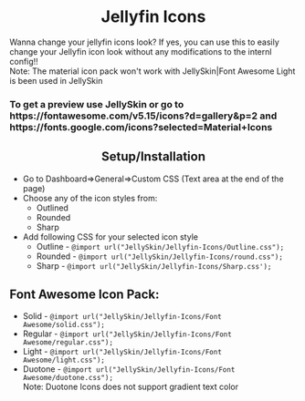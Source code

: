 <h1 align="center">Jellyfin Icons</h1>
<div class="info">
Wanna change your jellyfin icons look? If yes, you can use this to easily change your Jellyfin icon look without any modifications to the internl config!!
<br>Note: The material icon pack won't work with JellySkin|Font Awesome Light is been used in JellySkin<br>
<h3>To get a preview use JellySkin or go to https://fontawesome.com/v5.15/icons?d=gallery&p=2 and https://fonts.google.com/icons?selected=Material+Icons<br>
</div>
<div class="setup">
<h2 align="center">Setup/Installation</h2>
<ul>
<li>Go to Dashboard=>General=>Custom CSS (Text area at the end of the page)</li>
<li>Choose any of the icon styles from:
<ul>
<li>Outlined</li>
<li>Rounded</li>
<li>Sharp</li>
</ul>
</li>
<li>Add following CSS for your selected icon style
<ul>
<li>Outline - <code>@import url("JellySkin/Jellyfin-Icons/Outline.css");</code></li>
<li>Rounded - <code>@import url("JellySkin/Jellyfin-Icons/round.css");</code></li>
<li>Sharp - <code>@import url("JellySkin/Jellyfin-Icons/Sharp.css');</code></li>
</ul>
</li>
</ul>
</div>
  <h2>Font Awesome Icon Pack:</h2>
  <ul>
    <li>Solid - <code>@import url("JellySkin/Jellyfin-Icons/Font Awesome/solid.css");</code></li>
    <li>Regular - <code>@import url("JellySkin/Jellyfin-Icons/Font Awesome/regular.css");</code></li>
    <li>Light - <code>@import url("JellySkin/Jellyfin-Icons/Font Awesome/light.css");</code></li>
    <li>Duotone - <code>@import url("JellySkin/Jellyfin-Icons/Font Awesome/duotone.css");</code></li>
    Note: Duotone Icons does not support gradient text color
  </ul>
</div>

